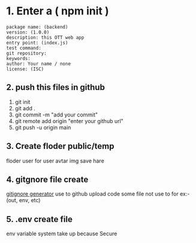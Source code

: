 # 1. Enter a ( npm init )

``` 
package name: (backend)
version: (1.0.0)                                                                                              
description: this OTT web app 
entry point: (index.js)                                                                                       
test command:                                                                                                 
git repository:
keywords:
author: Your name / none                                                                                       
license: (ISC)                                                                               
```

## 2. push this files in github
1. git init
2. git add .
3. git commit -m "add your commit"
4. git remote add origin "enter your github url"
5. git push -u origin main

## 3. Create floder public/temp 
floder user for user avtar img save hare


## 4. gitgnore file create
[gitignore generator](https://www.toptal.com/developers/gitignore)
use to github upload code some file not use to for ex:-(out, env, etc)

## 5. .env create file
env variable system take up because  Secure 
